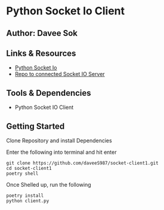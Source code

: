 # Python Socket Io Client

## Author: Davee Sok

## Links & Resources

- [Python Socket Io](https://python-socketio.readthedocs.io/en/latest/server.html)
- [Repo to connected Socket IO Server](https://github.com/daveeS987/socket-server1)

## Tools & Dependencies

- Python Socket IO Client

## Getting Started

Clone Repository and install Dependencies

Enter the following into terminal and hit enter

```iterm
git clone https://github.com/daveeS987/socket-client1.git
cd socket-client1
poetry shell
```

Once Shelled up, run the following

`poetry install`  
`python client.py`
